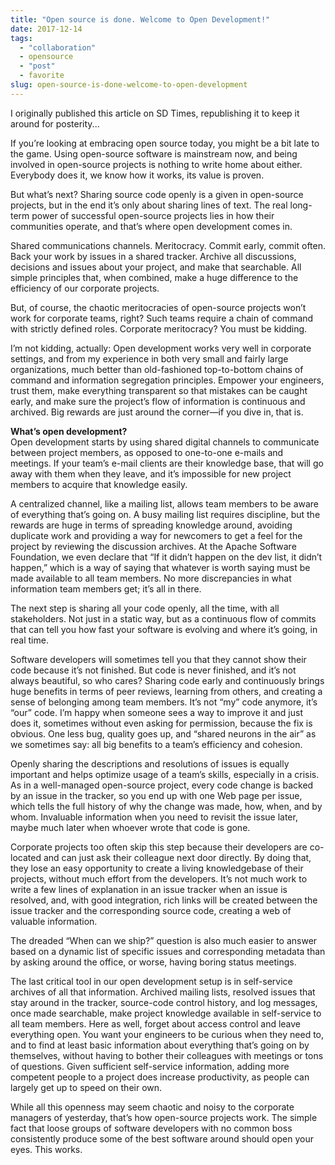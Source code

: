 ```yaml
---
title: "Open source is done. Welcome to Open Development!"
date: 2017-12-14
tags: 
  - "collaboration"
  - opensource
  - "post"
  - favorite
slug: open-source-is-done-welcome-to-open-development
---
```


I originally published this article on SD Times, republishing it to keep it around for posterity...

If you’re looking at embracing open source today, you might be a bit late to the game. Using open-source software is mainstream now, and being involved in open-source projects is nothing to write home about either. Everybody does it, we know how it works, its value is proven.

<!-- excerpt -->

But what’s next? Sharing source code openly is a given in open-source projects, but in the end it’s only about sharing lines of text. The real long-term power of successful open-source projects lies in how their communities operate, and that’s where open development comes in.

Shared communications channels. Meritocracy. Commit early, commit often. Back your work by issues in a shared tracker. Archive all discussions, decisions and issues about your project, and make that searchable. All simple principles that, when combined, make a huge difference to the efficiency of our corporate projects.

But, of course, the chaotic meritocracies of open-source projects won’t work for corporate teams, right? Such teams require a chain of command with strictly defined roles. Corporate meritocracy? You must be kidding.

I’m not kidding, actually: Open development works very well in corporate settings, and from my experience in both very small and fairly large organizations, much better than old-fashioned top-to-bottom chains of command and information segregation principles. Empower your engineers, trust them, make everything transparent so that mistakes can be caught early, and make sure the project’s flow of information is continuous and archived. Big rewards are just around the corner—if you dive in, that is.

**What’s open development?**  
Open development starts by using shared digital channels to communicate between project members, as opposed to one-to-one e-mails and meetings. If your team’s e-mail clients are their knowledge base, that will go away with them when they leave, and it’s impossible for new project members to acquire that knowledge easily.

A centralized channel, like a mailing list, allows team members to be aware of everything that’s going on. A busy mailing list requires discipline, but the rewards are huge in terms of spreading knowledge around, avoiding duplicate work and providing a way for newcomers to get a feel for the project by reviewing the discussion archives. At the Apache Software Foundation, we even declare that “If it didn’t happen on the dev list, it didn’t happen,” which is a way of saying that whatever is worth saying must be made available to all team members. No more discrepancies in what information team members get; it’s all in there.

The next step is sharing all your code openly, all the time, with all stakeholders. Not just in a static way, but as a continuous flow of commits that can tell you how fast your software is evolving and where it’s going, in real time.

Software developers will sometimes tell you that they cannot show their code because it’s not finished. But code is never finished, and it’s not always beautiful, so who cares? Sharing code early and continuously brings huge benefits in terms of peer reviews, learning from others, and creating a sense of belonging among team members. It’s not “my” code anymore, it’s “our” code. I’m happy when someone sees a way to improve it and just does it, sometimes without even asking for permission, because the fix is obvious. One less bug, quality goes up, and “shared neurons in the air” as we sometimes say: all big benefits to a team’s efficiency and cohesion.

Openly sharing the descriptions and resolutions of issues is equally important and helps optimize usage of a team’s skills, especially in a crisis. As in a well-managed open-source project, every code change is backed by an issue in the tracker, so you end up with one Web page per issue, which tells the full history of why the change was made, how, when, and by whom. Invaluable information when you need to revisit the issue later, maybe much later when whoever wrote that code is gone.

Corporate projects too often skip this step because their developers are co-located and can just ask their colleague next door directly. By doing that, they lose an easy opportunity to create a living knowledgebase of their projects, without much effort from the developers. It’s not much work to write a few lines of explanation in an issue tracker when an issue is resolved, and, with good integration, rich links will be created between the issue tracker and the corresponding source code, creating a web of valuable information.

The dreaded “When can we ship?” question is also much easier to answer based on a dynamic list of specific issues and corresponding metadata than by asking around the office, or worse, having boring status meetings.

The last critical tool in our open development setup is in self-service archives of all that information. Archived mailing lists, resolved issues that stay around in the tracker, source-code control history, and log messages, once made searchable, make project knowledge available in self-service to all team members. Here as well, forget about access control and leave everything open. You want your engineers to be curious when they need to, and to find at least basic information about everything that’s going on by themselves, without having to bother their colleagues with meetings or tons of questions. Given sufficient self-service information, adding more competent people to a project does increase productivity, as people can largely get up to speed on their own.

While all this openness may seem chaotic and noisy to the corporate managers of yesterday, that’s how open-source projects work. The simple fact that loose groups of software developers with no common boss consistently produce some of the best software around should open your eyes. This works.
